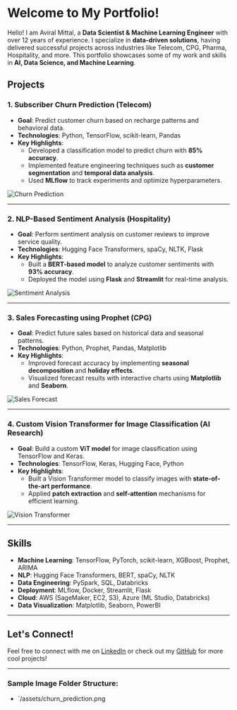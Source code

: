 # Welcome to My Portfolio!

Hello! I am Aviral Mittal, a **Data Scientist & Machine Learning Engineer** with over 12 years of experience. I specialize in **data-driven solutions**, having delivered successful projects across industries like Telecom, CPG, Pharma, Hospitality, and more. This portfolio showcases some of my work and skills in **AI, Data Science, and Machine Learning**.

## Projects

### 1. Subscriber Churn Prediction (Telecom)
* **Goal**: Predict customer churn based on recharge patterns and behavioral data.
* **Technologies**: Python, TensorFlow, scikit-learn, Pandas
* **Key Highlights**:
  - Developed a classification model to predict churn with **85% accuracy**.
  - Implemented feature engineering techniques such as **customer segmentation** and **temporal data analysis**.
  - Used **MLflow** to track experiments and optimize hyperparameters.
  
![Churn Prediction](assets/churn_prediction.png)

---

### 2. NLP-Based Sentiment Analysis (Hospitality)
* **Goal**: Perform sentiment analysis on customer reviews to improve service quality.
* **Technologies**: Hugging Face Transformers, spaCy, NLTK, Flask
* **Key Highlights**:
  - Built a **BERT-based model** to analyze customer sentiments with **93% accuracy**.
  - Deployed the model using **Flask** and **Streamlit** for real-time analysis.
  
![Sentiment Analysis](assets/sentiment_analysis.png)

---

### 3. Sales Forecasting using Prophet (CPG)
* **Goal**: Predict future sales based on historical data and seasonal patterns.
* **Technologies**: Python, Prophet, Pandas, Matplotlib
* **Key Highlights**:
  - Improved forecast accuracy by implementing **seasonal decomposition** and **holiday effects**.
  - Visualized forecast results with interactive charts using **Matplotlib** and **Seaborn**.
  
![Sales Forecast](assets/sales_forecasting.png)

---

### 4. Custom Vision Transformer for Image Classification (AI Research)
* **Goal**: Build a custom **ViT model** for image classification using TensorFlow and Keras.
* **Technologies**: TensorFlow, Keras, Hugging Face, Python
* **Key Highlights**:
  - Built a Vision Transformer model to classify images with **state-of-the-art performance**.
  - Applied **patch extraction** and **self-attention** mechanisms for efficient learning.
  
![Vision Transformer](assets/vision_transformer.png)

---

## Skills

- **Machine Learning**: TensorFlow, PyTorch, scikit-learn, XGBoost, Prophet, ARIMA
- **NLP**: Hugging Face Transformers, BERT, spaCy, NLTK
- **Data Engineering**: PySpark, SQL, Databricks
- **Deployment**: MLflow, Docker, Streamlit, Flask
- **Cloud**: AWS (SageMaker, EC2, S3), Azure (ML Studio, Databricks)
- **Data Visualization**: Matplotlib, Seaborn, PowerBI

---

## Let's Connect!

Feel free to connect with me on [LinkedIn](https://www.linkedin.com/in/aviral-mittal-11027011/) or check out my [GitHub](https://github.com/aviral-mittal) for more cool projects!

---

### Sample Image Folder Structure:

- `/assets/churn_prediction.png
